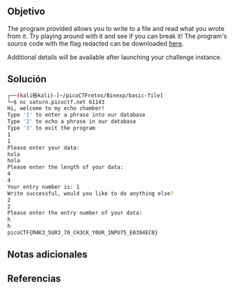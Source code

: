 ## Objetivo
The program provided allows you to write to a file and read what you wrote from it. Try playing around with it and see if you can break it! The program's source code with the flag redacted can be downloaded [here](https://artifacts.picoctf.net/c/141/program-redacted.c).

Additional details will be available after launching your challenge instance.

## Solución
```bash
┌──(kali㉿kali)-[~/picoCTFretos/Binexp/basic-file]
└─$ nc saturn.picoctf.net 61143
Hi, welcome to my echo chamber!
Type '1' to enter a phrase into our database
Type '2' to echo a phrase in our database
Type '3' to exit the program
1
1
Please enter your data:
hola
hola
Please enter the length of your data:
4
4
Your entry number is: 1
Write successful, would you like to do anything else?
2
2
Please enter the entry number of your data:
h
h
picoCTF{M4K3_5UR3_70_CH3CK_Y0UR_1NPU75_E0394EC0}
```
## Notas adicionales
## Referencias
